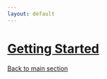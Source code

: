 ```yaml
---
layout: default
---
```


# [Getting Started](./GettingStarted.md)


[Back to main section](../indexEN.md)
